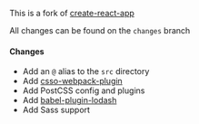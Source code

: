 This is a fork of [create-react-app](https://github.com/facebook/create-react-app)

All changes can be found on the `changes` branch

#### Changes

* Add an `@` alias to the `src` directory
* Add [csso-webpack-plugin](https://github.com/zoobestik/csso-webpack-plugin)
* Add PostCSS config and plugins
* Add [babel-plugin-lodash](https://github.com/lodash/babel-plugin-lodash)
* Add Sass support
